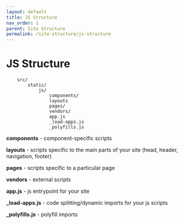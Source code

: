```yaml
---
layout: default
title: JS Structure
nav_order: 1
parent: Site Structure
permalink: /site-structure/js-structure
---
```


# JS Structure

        src/
            static/
                js/
                    components/
                    layouts
                    pages/
                    vendors/
                    app.js
                    _load-apps.js
                    _polyfills.js

**components** - component-specific scripts

**layouts** - scripts specific to the main parts of your site (head, header, navigation, footer)

**pages** - scripts specific to a particular page

**vendors** - external scripts

**app.js** - js entrypoint for your site

**_load-apps.js** - code splitting/dynamic imports for your js scripts

**_polyfills.js** - polyfill imports